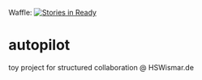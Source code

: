 Waffle: [![Stories in Ready](https://badge.waffle.io/FlyHinotori/autopilot.svg?label=ready&title=Ready)](http://waffle.io/FlyHinotori/autopilot)

# autopilot
toy project for structured collaboration @ HSWismar.de
